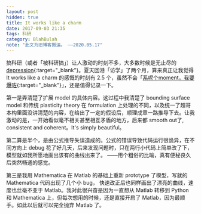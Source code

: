 ```yaml
---
layout: post
hidden: true
title: It works like a charm
date: 2017-09-03 21:35
tags: 科研
category: BlahBulah
note: "此文为旧博客搬运。 ——2020.05.17"
---
```


搞科研（或者「被科研搞」）让人激动的时刻不多，大多数时候是无止尽的 [depression](https://www.youtube.com/watch?v=qOtRnb7dThQ){:target="_blank"}。夏天回港「访学」了两个月，算来真正让我觉得 It works like a charm 的感慨的时刻有 2.5 个，虽然不会「[系呢个moment，我要爆咗](https://www.youtube.com/watch?v=QtabT2dOh_M){:target="_blank"}」，还是值得记录一下。

第一是弄清楚了扩展 model 的具体内容。这过程中我清楚了 bounding surface model  和传统 plasticity theory 在 formulation 上处理的不同，以及统一了超哥本构里面没讲清楚的内容，在给出了一定的假设后，顺理成章一路推导下去。让我激动的是，一开始看似毫不相关甚至相互矛盾的地方，后来都 smooth out了, consistent and coherent。It's simply beautiful。

第二算是半个，是由公式推导失误造成的。公式的错误导致代码运行很诡异，在不同方向上 debug 花了好几天，后来发现问题时，只在两行小代码上简单改了下，模型就如我所愿地画出该有的曲线出来了。 ——用个粗俗的比喻，真有便秘良久后突然畅通的感觉。

第三是我用 Mathematica 在 Matlab 的基础上重新 prototype 了模型，写就的 Mathematica 代码出现了几个小 bug， 快速改正后也同样画出了漂亮的曲线，速度也丝毫不亚于 Matlab。我对此很兴奋是因为一直想从 Matlab 转移到 Python 和 Mathematica 上，但每次想用的时候，还是直接开启了 Matlab，因为最顺手。如此以后就可以完全抛弃 Matlab 了。